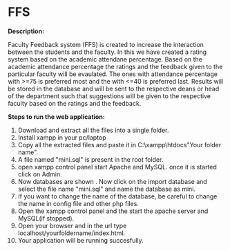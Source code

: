 # FFS

**Description:**

Faculty Feedback system (FFS) is created to increase the interaction between the students and the faculty. In this we have created a rating system based on the academic attendane percentage. Based on the academic attendance percentage the ratings and the feedback given to the particular faculty will be evaulated. The ones with attendance percentage with >=75 is preferred most and the with <=40 is preferred last. Results will be stored in the database and will be sent to the respective deans or head of the department such that suggestions will be given to the respective faculty based on the ratings and the feedback.

**Steps to run the web application:**

1. Download and extract all the files into a single folder.
2. Install xampp in your pc/laptop
3. Copy all the extracted files and paste it in C:\xampp\htdocs"Your folder name".
4. A file named "mini.sql" is present in the root folder.
5. open xampp control panel start Apache and MySQL. once it is started click on Admin.
6. Now databases are shown . Now click on the import database and select the file name "mini.sql" and name the database as mini.
7. If you want to change the name of the database, be careful to change the name in config file and other php files.
8. Open the xampp control panel and the start the apache server and MySQL(if stopped).
9. Open your browser and in the url type localhost/yourfoldername/index.html.
10. Your application will be running succesfully.
